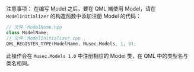 注意事项：
在编写 Model 之后，要在 QML 端使用 Model，请在 `ModelInitializer` 的构造函数中添加注册 Model 的代码：
```cpp
// 文件：ModelName.hpp
class ModelName;
// 文件：ModelInitializer.cpp
QML_REGISTER_TYPE(ModelName, Musec.Models, 1, 0);
```
此操作会在 `Musec.Models 1.0` 中注册相应的 Model 类，在 QML 中的类型名与类名相同。
